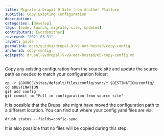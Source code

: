 ```yaml
---
title: Migrate a Drupal 9 Site from Another Platform
subtitle: Copy Existing Configuration
description: 
categories: [develop]
tags: [code, launch, migrate, site, updates]
contributors: [wordsmither]
reviewed: "2021-03-31"
layout: guide
permalink: docs/guides/drupal-9-v9-not-hosted/copy-config
anchorid: copy-config
editpath: drupal-9/drupal-9-v9-not-hosted/05-copy-config.md
---
```

Copy any existing configuration from the source site and update the source path as needed to match your configuration folder:

  ```bash{promptUser:user}
  cp -r $SOURCE/sites/default/files/config/sync/* $DESTINATION/config/
  cd $DESTINATION
  git add config
  git commit -m "Pull in configuration from source site"
  ```

It is possible that the Drupal site might have moved the configuration path to a different location. You can find out where your config yaml files are via:

```bash{promptUser:user}
drush status --fields=config-sync
```

It is also possible that no files will be copied during this step.